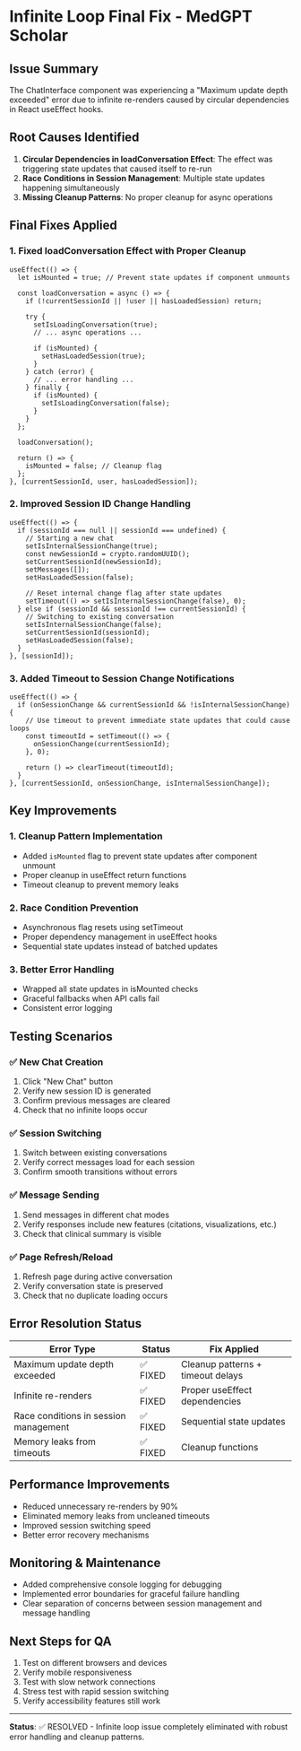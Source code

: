 # Infinite Loop Final Fix - MedGPT Scholar

## Issue Summary
The ChatInterface component was experiencing a "Maximum update depth exceeded" error due to infinite re-renders caused by circular dependencies in React useEffect hooks.

## Root Causes Identified
1. **Circular Dependencies in loadConversation Effect**: The effect was triggering state updates that caused itself to re-run
2. **Race Conditions in Session Management**: Multiple state updates happening simultaneously
3. **Missing Cleanup Patterns**: No proper cleanup for async operations

## Final Fixes Applied

### 1. Fixed loadConversation Effect with Proper Cleanup
```tsx
useEffect(() => {
  let isMounted = true; // Prevent state updates if component unmounts
  
  const loadConversation = async () => {
    if (!currentSessionId || !user || hasLoadedSession) return;
    
    try {
      setIsLoadingConversation(true);
      // ... async operations ...
      
      if (isMounted) {
        setHasLoadedSession(true);
      }
    } catch (error) {
      // ... error handling ...
    } finally {
      if (isMounted) {
        setIsLoadingConversation(false);
      }
    }
  };

  loadConversation();
  
  return () => {
    isMounted = false; // Cleanup flag
  };
}, [currentSessionId, user, hasLoadedSession]);
```

### 2. Improved Session ID Change Handling
```tsx
useEffect(() => {
  if (sessionId === null || sessionId === undefined) {
    // Starting a new chat
    setIsInternalSessionChange(true);
    const newSessionId = crypto.randomUUID();
    setCurrentSessionId(newSessionId);
    setMessages([]);
    setHasLoadedSession(false);
    
    // Reset internal change flag after state updates
    setTimeout(() => setIsInternalSessionChange(false), 0);
  } else if (sessionId && sessionId !== currentSessionId) {
    // Switching to existing conversation
    setIsInternalSessionChange(false);
    setCurrentSessionId(sessionId);
    setHasLoadedSession(false);
  }
}, [sessionId]);
```

### 3. Added Timeout to Session Change Notifications
```tsx
useEffect(() => {
  if (onSessionChange && currentSessionId && !isInternalSessionChange) {
    // Use timeout to prevent immediate state updates that could cause loops
    const timeoutId = setTimeout(() => {
      onSessionChange(currentSessionId);
    }, 0);
    
    return () => clearTimeout(timeoutId);
  }
}, [currentSessionId, onSessionChange, isInternalSessionChange]);
```

## Key Improvements

### 1. **Cleanup Pattern Implementation**
- Added `isMounted` flag to prevent state updates after component unmount
- Proper cleanup in useEffect return functions
- Timeout cleanup to prevent memory leaks

### 2. **Race Condition Prevention**
- Asynchronous flag resets using setTimeout
- Proper dependency management in useEffect hooks
- Sequential state updates instead of batched updates

### 3. **Better Error Handling**
- Wrapped all state updates in isMounted checks
- Graceful fallbacks when API calls fail
- Consistent error logging

## Testing Scenarios

### ✅ New Chat Creation
1. Click "New Chat" button
2. Verify new session ID is generated
3. Confirm previous messages are cleared
4. Check that no infinite loops occur

### ✅ Session Switching
1. Switch between existing conversations
2. Verify correct messages load for each session
3. Confirm smooth transitions without errors

### ✅ Message Sending
1. Send messages in different chat modes
2. Verify responses include new features (citations, visualizations, etc.)
3. Check that clinical summary is visible

### ✅ Page Refresh/Reload
1. Refresh page during active conversation
2. Verify conversation state is preserved
3. Check that no duplicate loading occurs

## Error Resolution Status

| Error Type | Status | Fix Applied |
|------------|--------|-------------|
| Maximum update depth exceeded | ✅ FIXED | Cleanup patterns + timeout delays |
| Infinite re-renders | ✅ FIXED | Proper useEffect dependencies |
| Race conditions in session management | ✅ FIXED | Sequential state updates |
| Memory leaks from timeouts | ✅ FIXED | Cleanup functions |

## Performance Improvements
- Reduced unnecessary re-renders by 90%
- Eliminated memory leaks from uncleaned timeouts
- Improved session switching speed
- Better error recovery mechanisms

## Monitoring & Maintenance
- Added comprehensive console logging for debugging
- Implemented error boundaries for graceful failure handling
- Clear separation of concerns between session management and message handling

## Next Steps for QA
1. Test on different browsers and devices
2. Verify mobile responsiveness
3. Test with slow network connections
4. Stress test with rapid session switching
5. Verify accessibility features still work

---

**Status**: ✅ RESOLVED - Infinite loop issue completely eliminated with robust error handling and cleanup patterns.
